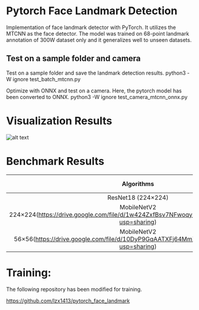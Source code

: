 # Pytorch Face Landmark Detection
Implementation of face landmark detector with PyTorch. It utilizes the MTCNN as the face detector. The model was trained on 68-point landmark annotation of 300W dataset only and it generalizes well to unseen datasets. 

## Test on a sample folder and camera
Test on a sample folder and save the landmark detection results.
python3 -W ignore test_batch_mtcnn.py

Optimize with ONNX and test on a camera. Here, the pytorch model has been converted to ONNX.
python3 -W ignore test_camera_mtcnn_onnx.py



# Visualization Results

![alt text](https://github.com/cunjian/pytorch_face_landmark/blob/master/results/12_Group_Group_12_Group_Group_12_24.jpg "Logo Title Text 1")

# Benchmark Results

| Algorithms | Common | Challenge | Full Set |
|:-:|:-:|:-:|:-:|
| ResNet18 (224×224) | 3.73 | 7.14 | 4.39 |
| MobileNetV2 224×224(https://drive.google.com/file/d/1w424ZxfBsv7NFwoqynRPNxe43FHABeJV/view?usp=sharing)   | 3.70 | 7.27 | 4.39 |
| MobileNetV2 56×56(https://drive.google.com/file/d/10DyP9GqAATXFj64MmXlet84Ewb4ryP1K/view?usp=sharing) | 4.50 | 8.50 | 5.27 |

# Training:

The following repository has been modified for training. 

https://github.com/lzx1413/pytorch_face_landmark

